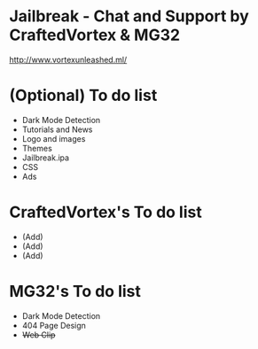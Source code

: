 # Jailbreak - Chat and Support by CraftedVortex & MG32
http://www.vortexunleashed.ml/

# (Optional) To do list
- Dark Mode Detection
- Tutorials and News
- Logo and images
- Themes
- Jailbreak.ipa
- CSS
- Ads

# CraftedVortex's To do list
- (Add)
- (Add)
- (Add)

# MG32's To do list
- Dark Mode Detection
- 404 Page Design
- ~~Web Clip~~
